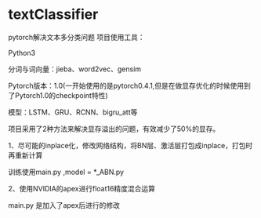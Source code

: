 # textClassifier
pytorch解决文本多分类问题
项目使用工具：

Python3

分词与词向量：jieba、word2vec、gensim

Pytorch版本：1.0(一开始使用的是pytorch0.4.1,但是在做显存优化的时候使用到了Pytorch1.0的checkpoint特性)

模型：LSTM、GRU、RCNN、bigru_att等

项目采用了2种方法来解决显存溢出的问题，有效减少了50%的显存。

1、尽可能的inplace化，修改网络结构，将BN层、激活层打包成inplace，打包时再重新计算

训练使用main.py ,model = *_ABN.py

2、使用NVIDIA的apex进行float16精度混合运算  

main.py 是加入了apex后进行的修改
